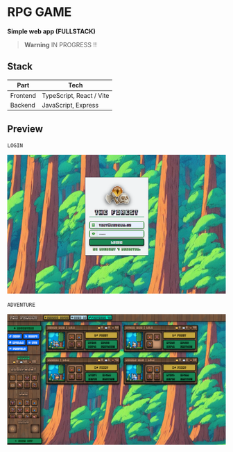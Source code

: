# RPG GAME

**Simple web app (FULLSTACK)**

> **Warning** IN PROGRESS !!

## Stack

| Part     | Tech                     |
| -------- | ------------------------ |
| Frontend | TypeScript, React / Vite |
| Backend  | JavaScript, Express      |

## Preview

```
LOGIN
```

![rpg](rpg.png)

```
ADVENTURE
```

![adventure](adventure.png)

```

